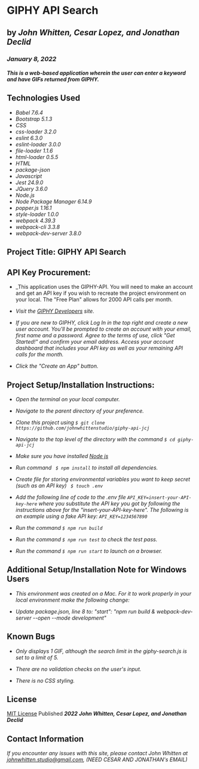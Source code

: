 # GIPHY API Search

## by _**John Whitten, Cesar Lopez, and Jonathan Declid**_

### _January 8, 2022_

#### _This is a web-based application wherein the user can enter a keyword and have GIFs returned from GIPHY._

## Technologies Used
- _Babel 7.6.4_
- _Bootstrap 5.1.3_
- _CSS_
- _css-loader 3.2.0_
- _eslint 6.3.0_
- _eslint-loader 3.0.0_
- _file-loader 1.1.6_
- _html-loader 0.5.5_
- _HTML_
- _package-json_
- _Javascript_
- _Jest 24.9.0_
- _JQuery 3.6.0_
- _Node.js_
- _Node Package Manager 6.14.9_
- _popper.js 1.16.1_
- _style-loader 1.0.0_
- _webpack 4.39.3_
- _webpack-cli 3.3.8_
- _webpack-dev-server 3.8.0_

## Project Title: GIPHY API Search

## API Key Procurement:
- _This application uses the GIPHY-API. You will need to make an account and get an API key if you wish to recreate the project environment on your local. The "Free Plan" allows for 2000 API calls per month.

- _Visit the [GIPHY Developers](https://developers.giphy.com/docs/api/) site._

- _If you are new to GIPHY, click Log In in the top right and create a new user account. You'll be prompted to create an account with your email, first name and a password. Agree to the terms of use, click "Get Started!" and confirm your email address. Access your account dashboard that includes your API key as well as your remaining API calls for the month._

- _Click the "Create an App" button._

## Project Setup/Installation Instructions:
- _Open the terminal on your local computer._

- _Navigate to the parent directory of your preference._

- _Clone this project using ```$ git clone https://github.com/johnwhittenstudio/giphy-api-jcj```_

- _Navigate to the top level of the directory with the command ```$ cd giphy-api-jcj```_

- _Make sure you have installed [Node js](https://nodejs.org/en/)_

- _Run command ``` $ npm install``` to install all dependencies._

- _Create file for storing environmental variables you want to keep secret (such as an API key) ``` $ touch .env```_

- _Add the following line of code to the .env file ```API_KEY=insert-your-API-key-here``` where you substitute the API key you got by following the instructions above for the "insert-your-API-key-here". The following is an example using a fake API key: ```API_KEY=1234567890```_

- _Run the command ```$ npm run build```_

- _Run the command ```$ npm run test``` to check the test pass._

- _Run the command ```$ npm run start``` to launch on a browser._

## Additional Setup/Installation Note for Windows Users
- _This environment was created on a Mac. For it to work properly in your local environment make the following change:_

- _Update package.json, line 8 to: "start": "npm run build & webpack-dev-server --open --mode development"_

## Known Bugs
- _Only displays 1 GIF, although the search limit in the giphy-search.js is set to a limit of 5._

- _There are no validation checks on the user's input._

- _There is no CSS styling._

## License
[MIT License](https://opensource.org/licenses/MIT) Published _**2022**_ _**John Whitten, Cesar Lopez, and Jonathan Declid**_

## Contact Information
_If you encounter any issues with this site, please contact John Whitten at [johnwhitten.studio@gmail.com](mailto:johnwhitten.studio@gmail.com), (NEED CESAR AND JONATHAN's EMAIL)_
